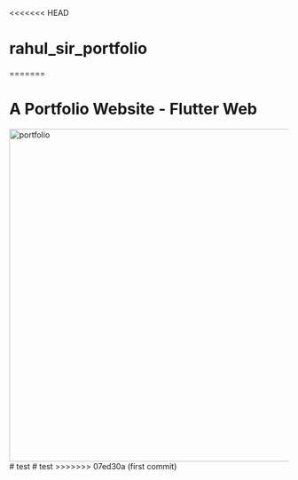 <<<<<<< HEAD

# rahul_sir_portfolio
=======
# A Portfolio Website - Flutter Web

<img src="/Portfolio.png" alt="portfolio" width="600">
# test
# test
>>>>>>> 07ed30a (first commit)
